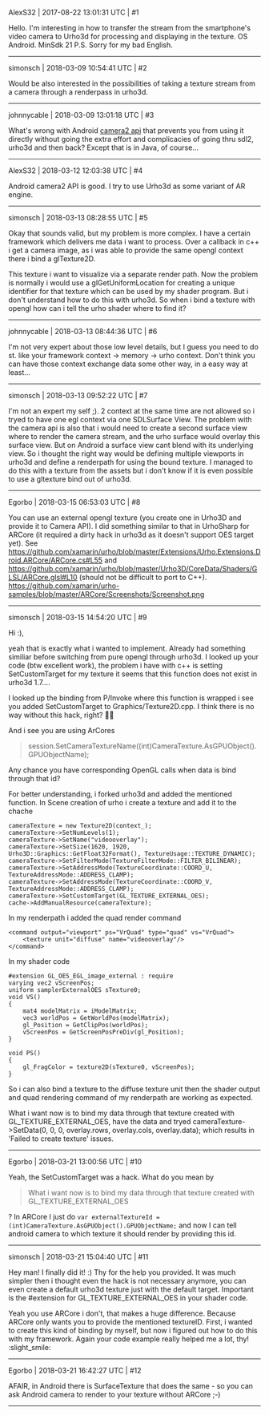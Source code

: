 AlexS32 | 2017-08-22 13:01:31 UTC | #1

Hello.
I'm interesting in how to transfer the stream from the smartphone's video camera to Urho3d for processing and displaying in the texture.
OS Android. MinSdk 21
P.S.  Sorry for my bad English.

-------------------------

simonsch | 2018-03-09 10:54:41 UTC | #2

Would be also interested in the possibilities of taking a texture stream from a camera through a renderpass in urho3d.

-------------------------

johnnycable | 2018-03-09 13:01:18 UTC | #3

What's wrong with Android [camera2 api](https://developer.android.com/reference/android/hardware/camera2/package-summary.html) that prevents you from using it directly without going the extra effort and complicacies of going thru sdl2, urho3d and then back?
Except that is in Java, of course...

-------------------------

AlexS32 | 2018-03-12 12:03:38 UTC | #4

Android camera2 API is good. I try to use Urho3d as some variant of AR engine.

-------------------------

simonsch | 2018-03-13 08:28:55 UTC | #5

Okay that sounds valid, but my problem is more complex. I have a certain framework which delivers me data i want to process. Over a callback in c++ i get a camera image, as i was able to provide the same opengl context there i bind a glTexture2D.

This texture i want to visualize via a separate render path. Now the problem is normally i would use a glGetUniformLocation for creating a unique identifier for that texture which can be used by my shader program. But i don't understand how to do this with urho3d. So when i bind a texture with opengl how can i tell the urho shader where to find it?

-------------------------

johnnycable | 2018-03-13 08:44:36 UTC | #6

I'm not very expert about those low level details, but I guess you need to do st. like your framework context -> memory -> urho context. Don't think you can have those context exchange data some other way, in a easy way at least...

-------------------------

simonsch | 2018-03-13 09:52:22 UTC | #7

I'm not an expert my self ;). 2 context at the same time are not allowed so i tryed to have one egl context via one SDLSurface View. The problem with the camera api is also that i would need to create a second surface view where to render the camera stream, and the urho surface would overlay this surface view. But on Android a surface view cant blend with its underlying view. So i thought the right way would be defining multiple viewports in urho3d and define a renderpath for using the bound texture. 
I managed to do this with a texture from the assets but i don't know if it is even possible to use a gltexture bind out of urho3d.

-------------------------

Egorbo | 2018-03-15 06:53:03 UTC | #8

You can use an external opengl texture (you create one in Urho3D and provide it to Camera API). I did something similar to that in UrhoSharp for ARCore (it required a dirty hack in urho3d as it doesn't support OES target yet).
See https://github.com/xamarin/urho/blob/master/Extensions/Urho.Extensions.Droid.ARCore/ARCore.cs#L55
and https://github.com/xamarin/urho/blob/master/Urho3D/CoreData/Shaders/GLSL/ARCore.glsl#L10 (should not be difficult to port to C++).
https://github.com/xamarin/urho-samples/blob/master/ARCore/Screenshots/Screenshot.png

-------------------------

simonsch | 2018-03-15 14:54:20 UTC | #9

Hi :),

yeah that is exactly what i wanted to implement. Already had something similiar before switching from pure opengl through urho3d. I looked up your code (btw excellent work), the problem i have with c++ is setting SetCustomTarget for my texture it seems that this function does not exist in urho3d 1.7....

I looked up the binding from P/Invoke where this function is wrapped i see you added SetCustomTarget to Graphics/Texture2D.cpp. I think there is no way without this hack, right? :see_no_evil::sob:

And i see you are using ArCores 	
> session.SetCameraTextureName((int)CameraTexture.AsGPUObject().GPUObjectName);

Any chance you have corresponding OpenGL calls when data is bind through that id?

For better understanding, i forked urho3d and added the mentioned function. In Scene creation of urho i create a texture and add it to the chache

    
    cameraTexture = new Texture2D(context_);
    cameraTexture->SetNumLevels(1);
    cameraTexture->SetName("videooverlay");
    cameraTexture->SetSize(1620, 1920, Urho3D::Graphics::GetFloat32Format(), TextureUsage::TEXTURE_DYNAMIC);
    cameraTexture->SetFilterMode(TextureFilterMode::FILTER_BILINEAR);
    cameraTexture->SetAddressMode(TextureCoordinate::COORD_U, TextureAddressMode::ADDRESS_CLAMP);
    cameraTexture->SetAddressMode(TextureCoordinate::COORD_V, TextureAddressMode::ADDRESS_CLAMP);
    cameraTexture->SetCustomTarget(GL_TEXTURE_EXTERNAL_OES);
    cache->AddManualResource(cameraTexture);

In my renderpath i added the quad render command
        
    <command output="viewport" ps="VrQuad" type="quad" vs="VrQuad">
        <texture unit="diffuse" name="videooverlay"/>
    </command>

In my shader code
    
    
    #extension GL_OES_EGL_image_external : require
    varying vec2 vScreenPos;
    uniform samplerExternalOES sTexture0;
    void VS()
    {
        mat4 modelMatrix = iModelMatrix;
        vec3 worldPos = GetWorldPos(modelMatrix);
        gl_Position = GetClipPos(worldPos);
        vScreenPos = GetScreenPosPreDiv(gl_Position);
    }

    void PS()
    {
        gl_FragColor = texture2D(sTexture0, vScreenPos);
    }

So i can also bind a texture to the diffuse texture unit then the shader output and quad rendering command of my renderpath are working as expected. 

What i want now is to bind my data through that texture created with GL_TEXTURE_EXTERNAL_OES, have the data and tryed 
                cameraTexture->SetData(0, 0, 0, overlay.rows, overlay.cols, overlay.data);
which results in 'Failed to create texture' issues.

-------------------------

Egorbo | 2018-03-21 13:00:56 UTC | #10

Yeah, the SetCustomTarget was a hack.
What do you mean by

> What i want now is to bind my data through that texture created with GL_TEXTURE_EXTERNAL_OES

?
In ARCore I just do
`var externalTextureId = (int)CameraTexture.AsGPUObject().GPUObjectName;`
and now I can tell android camera to which texture it should render by providing this id.

-------------------------

simonsch | 2018-03-21 15:04:40 UTC | #11

Hey man! I finally did it! :) Thy for the help you provided. It was much simpler then i thought even the hack is not necessary anymore, you can even create a default urho3d texture just with the default target. Important is the #extension for GL_TEXTURE_EXTERNAL_OES in your shader code. 

Yeah you use ARCore i don't, that makes a huge difference. Because ARCore only wants you to provide the mentioned textureID. First, i wanted to create this kind of binding by myself, but now i figured out how to do this with my framework. Again your code example really helped me a lot, thy! :slight_smile:

-------------------------

Egorbo | 2018-03-21 16:42:27 UTC | #12

AFAIR, in Android there is SurfaceTexture that does the same - so you can ask Android camera to render to your texture without ARCore ;-)

-------------------------

